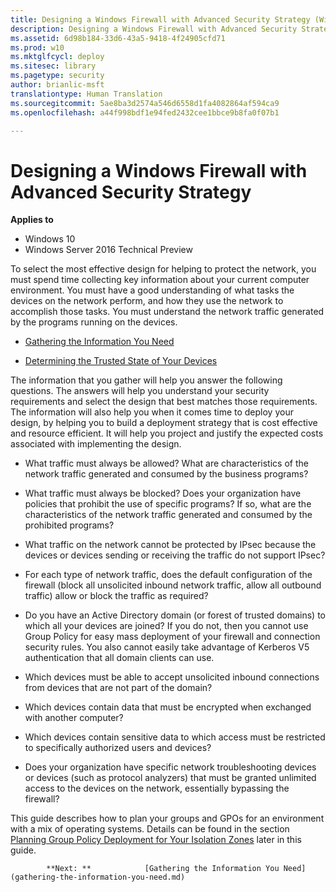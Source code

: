 ```yaml
---
title: Designing a Windows Firewall with Advanced Security Strategy (Windows 10)
description: Designing a Windows Firewall with Advanced Security Strategy
ms.assetid: 6d98b184-33d6-43a5-9418-4f24905cfd71
ms.prod: w10
ms.mktglfcycl: deploy
ms.sitesec: library
ms.pagetype: security
author: brianlic-msft
translationtype: Human Translation
ms.sourcegitcommit: 5ae8ba3d2574a546d6558d1fa4082864af594ca9
ms.openlocfilehash: a44f998bdf1e94fed2432cee1bbce9b8fa0f07b1

---
```


# Designing a Windows Firewall with Advanced Security Strategy

**Applies to**
-   Windows 10
-   Windows Server 2016 Technical Preview

To select the most effective design for helping to protect the network, you must spend time collecting key information about your current computer environment. You must have a good understanding of what tasks the devices on the network perform, and how they use the network to accomplish those tasks. You must understand the network traffic generated by the programs running on the devices.

-   [Gathering the Information You Need](gathering-the-information-you-need.md)

-   [Determining the Trusted State of Your Devices](determining-the-trusted-state-of-your-devices.md)

The information that you gather will help you answer the following questions. The answers will help you understand your security requirements and select the design that best matches those requirements. The information will also help you when it comes time to deploy your design, by helping you to build a deployment strategy that is cost effective and resource efficient. It will help you project and justify the expected costs associated with implementing the design.

-   What traffic must always be allowed? What are characteristics of the network traffic generated and consumed by the business programs?

-   What traffic must always be blocked? Does your organization have policies that prohibit the use of specific programs? If so, what are the characteristics of the network traffic generated and consumed by the prohibited programs?

-   What traffic on the network cannot be protected by IPsec because the devices or devices sending or receiving the traffic do not support IPsec?

-   For each type of network traffic, does the default configuration of the firewall (block all unsolicited inbound network traffic, allow all outbound traffic) allow or block the traffic as required?

-   Do you have an Active Directory domain (or forest of trusted domains) to which all your devices are joined? If you do not, then you cannot use Group Policy for easy mass deployment of your firewall and connection security rules. You also cannot easily take advantage of Kerberos V5 authentication that all domain clients can use.

-   Which devices must be able to accept unsolicited inbound connections from devices that are not part of the domain?

-   Which devices contain data that must be encrypted when exchanged with another computer?

-   Which devices contain sensitive data to which access must be restricted to specifically authorized users and devices?

-   Does your organization have specific network troubleshooting devices or devices (such as protocol analyzers) that must be granted unlimited access to the devices on the network, essentially bypassing the firewall?


This guide describes how to plan your groups and GPOs for an environment with a mix of operating systems. Details can be found in the section [Planning Group Policy Deployment for Your Isolation Zones](planning-group-policy-deployment-for-your-isolation-zones.md) later in this guide.


            **Next: **            [Gathering the Information You Need](gathering-the-information-you-need.md)
          



<!--HONumber=Jun16_HO4-->


